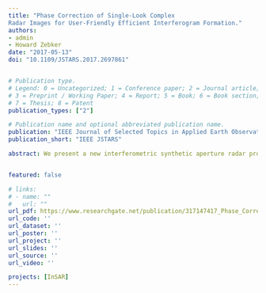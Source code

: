 ```yaml
---
title: "Phase Correction of Single-Look Complex
Radar Images for User-Friendly Efficient Interferogram Formation."
authors:
- admin
- Howard Zebker
date: "2017-05-13"
doi: "10.1109/JSTARS.2017.2697861"


# Publication type.
# Legend: 0 = Uncategorized; 1 = Conference paper; 2 = Journal article;
# 3 = Preprint / Working Paper; 4 = Report; 5 = Book; 6 = Book section;
# 7 = Thesis; 8 = Patent
publication_types: ["2"]

# Publication name and optional abbreviated publication name.
publication: "IEEE Journal of Selected Topics in Applied Earth Observations and Remote Sensing"
publication_short: "IEEE JSTARS"

abstract: We present a new interferometric synthetic aperture radar processing approach that removes topography–dependent phase from single-look complex (SLC) radar images, making interferogram formation more efficient. We first adopt motion compensation techniques to resample SLC images with respect to an ideal reference orbit and then separate the residual topographic phase contributions into parts dependent only on individual SLC acquisitions, and generate topography-compensated images directly in latitude–longitude coordinates. Since the number of interferograms is typically much larger than the number of SLC images, our approach greatly reduces needed computational resources. Furthermore, we move the need for precise knowledge of imaging geometry upstream from the end user to the data provider. We demonstrate our approach for both preprocessed SLC images and raw data using COSMO-SkyMed L1A and ALOS L0 products. The performance of our method depends on the quality of the digital elevation model (DEM) used—DEM error affects the correction phase proportionally to the baseline between radar scenes and the reference orbital path. With a 1000-m baseline and a nominal 30° incidence angle, we find that the uncertainty of estimated deformation increases by approximately 1 cm with every 3 m increase in the DEM error.


featured: false

# links:
# - name: ""
#   url: ""
url_pdf: https://www.researchgate.net/publication/317147417_Phase_Correction_of_Single-Look_Complex_Radar_Images_for_User-Friendly_Efficient_Interferogram_Formation
url_code: ''
url_dataset: ''
url_poster: ''
url_project: ''
url_slides: ''
url_source: ''
url_video: ''

projects: [InSAR]
---
```


